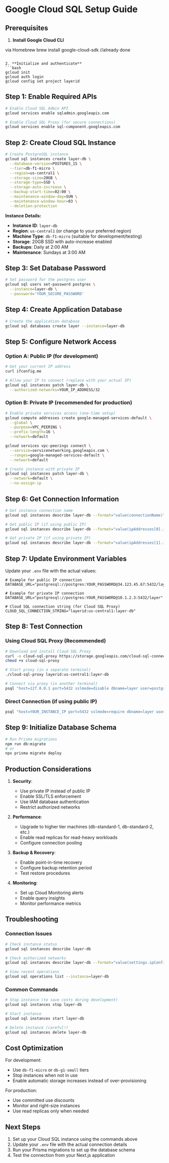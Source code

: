 # Google Cloud SQL Setup Guide

## Prerequisites

1. **Install Google Cloud CLI**

via Homebrew
   brew install google-cloud-sdk //already done
   ```

2. **Initialize and authenticate**
   ```bash
   gcloud init
   gcloud auth login
   gcloud config set project layerid
   ```

## Step 1: Enable Required APIs

```bash
# Enable Cloud SQL Admin API
gcloud services enable sqladmin.googleapis.com

# Enable Cloud SQL Proxy (for secure connections)
gcloud services enable sql-component.googleapis.com
```

## Step 2: Create Cloud SQL Instance

```bash
# Create PostgreSQL instance
gcloud sql instances create layer-db \
  --database-version=POSTGRES_15 \
  --tier=db-f1-micro \
  --region=us-central1 \
  --storage-size=20GB \
  --storage-type=SSD \
  --storage-auto-increase \
  --backup-start-time=02:00 \
  --maintenance-window-day=SUN \
  --maintenance-window-hour=03 \
  --deletion-protection
```

**Instance Details:**
- **Instance ID**: `layer-db`
- **Region**: `us-central1` (or change to your preferred region)
- **Machine Type**: `db-f1-micro` (suitable for development/testing)
- **Storage**: 20GB SSD with auto-increase enabled
- **Backups**: Daily at 2:00 AM
- **Maintenance**: Sundays at 3:00 AM

## Step 3: Set Database Password

```bash
# Set password for the postgres user
gcloud sql users set-password postgres \
  --instance=layer-db \
  --password='YOUR_SECURE_PASSWORD'
```

## Step 4: Create Application Database

```bash
# Create the application database
gcloud sql databases create layer --instance=layer-db
```

## Step 5: Configure Network Access

### Option A: Public IP (for development)
```bash
# Get your current IP address
curl ifconfig.me

# Allow your IP to connect (replace with your actual IP)
gcloud sql instances patch layer-db \
  --authorized-networks=YOUR_IP_ADDRESS/32
```

### Option B: Private IP (recommended for production)
```bash
# Enable private services access (one-time setup)
gcloud compute addresses create google-managed-services-default \
  --global \
  --purpose=VPC_PEERING \
  --prefix-length=16 \
  --network=default

gcloud services vpc-peerings connect \
  --service=servicenetworking.googleapis.com \
  --ranges=google-managed-services-default \
  --network=default

# Create instance with private IP
gcloud sql instances patch layer-db \
  --network=default \
  --no-assign-ip
```

## Step 6: Get Connection Information

```bash
# Get instance connection name
gcloud sql instances describe layer-db --format="value(connectionName)"

# Get public IP (if using public IP)
gcloud sql instances describe layer-db --format="value(ipAddresses[0].ipAddress)"

# Get private IP (if using private IP)
gcloud sql instances describe layer-db --format="value(ipAddresses[1].ipAddress)"
```

## Step 7: Update Environment Variables

Update your `.env` file with the actual values:

```env
# Example for public IP connection
DATABASE_URL="postgresql://postgres:YOUR_PASSWORD@34.123.45.67:5432/layer"

# Example for private IP connection
DATABASE_URL="postgresql://postgres:YOUR_PASSWORD@10.1.2.3:5432/layer"

# Cloud SQL connection string (for Cloud SQL Proxy)
CLOUD_SQL_CONNECTION_STRING="layerid:us-central1:layer-db"
```

## Step 8: Test Connection

### Using Cloud SQL Proxy (Recommended)
```bash
# Download and install Cloud SQL Proxy
curl -o cloud-sql-proxy https://storage.googleapis.com/cloud-sql-connectors/cloud-sql-proxy/v2.8.0/cloud-sql-proxy.darwin.amd64
chmod +x cloud-sql-proxy

# Start proxy (in a separate terminal)
./cloud-sql-proxy layerid:us-central1:layer-db

# Connect via proxy (in another terminal)
psql "host=127.0.0.1 port=5432 sslmode=disable dbname=layer user=postgres"
```

### Direct Connection (if using public IP)
```bash
psql "host=YOUR_INSTANCE_IP port=5432 sslmode=require dbname=layer user=postgres"
```

## Step 9: Initialize Database Schema

```bash
# Run Prisma migrations
npm run db:migrate
# or
npx prisma migrate deploy
```

## Production Considerations

1. **Security**:
   - Use private IP instead of public IP
   - Enable SSL/TLS enforcement
   - Use IAM database authentication
   - Restrict authorized networks

2. **Performance**:
   - Upgrade to higher tier machines (db-standard-1, db-standard-2, etc.)
   - Enable read replicas for read-heavy workloads
   - Configure connection pooling

3. **Backup & Recovery**:
   - Enable point-in-time recovery
   - Configure backup retention period
   - Test restore procedures

4. **Monitoring**:
   - Set up Cloud Monitoring alerts
   - Enable query insights
   - Monitor performance metrics

## Troubleshooting

### Connection Issues
```bash
# Check instance status
gcloud sql instances describe layer-db

# Check authorized networks
gcloud sql instances describe layer-db --format="value(settings.ipConfiguration.authorizedNetworks[])"

# View recent operations
gcloud sql operations list --instance=layer-db
```

### Common Commands
```bash
# Stop instance (to save costs during development)
gcloud sql instances stop layer-db

# Start instance
gcloud sql instances start layer-db

# Delete instance (careful!)
gcloud sql instances delete layer-db
```

## Cost Optimization

For development:
- Use `db-f1-micro` or `db-g1-small` tiers
- Stop instances when not in use
- Enable automatic storage increases instead of over-provisioning

For production:
- Use committed use discounts
- Monitor and right-size instances
- Use read replicas only when needed

## Next Steps

1. Set up your Cloud SQL instance using the commands above
2. Update your `.env` file with the actual connection details
3. Run your Prisma migrations to set up the database schema
4. Test the connection from your Next.js application 